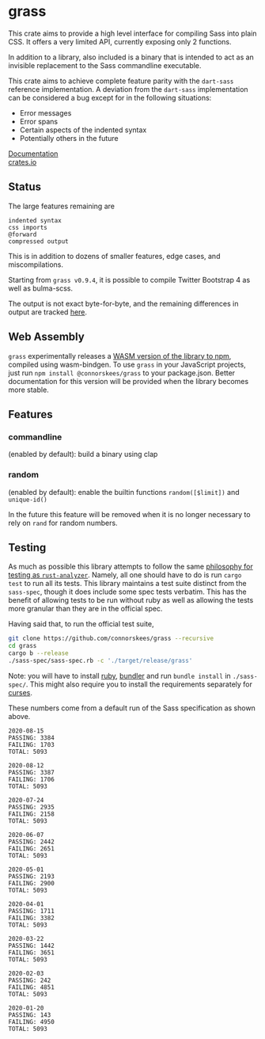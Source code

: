 # grass

This crate aims to provide a high level interface for compiling Sass into
plain CSS. It offers a very limited API, currently exposing only 2 functions.

In addition to a library, also included is a binary that is intended to act as an invisible
replacement to the Sass commandline executable.

This crate aims to achieve complete feature parity with the `dart-sass` reference
implementation. A deviation from the `dart-sass` implementation can be considered
a bug except for in the following situations:

- Error messages
- Error spans
- Certain aspects of the indented syntax
- Potentially others in the future

[Documentation](https://docs.rs/grass/)  
[crates.io](https://crates.io/crates/grass)

## Status

The large features remaining are

```
indented syntax
css imports
@forward
compressed output
```

This is in addition to dozens of smaller features, edge cases, and miscompilations.

Starting from `grass v0.9.4`, it is possible to compile Twitter Bootstrap 4 as well as bulma-scss.

The output is not exact byte-for-byte, and the remaining differences in output are tracked [here](https://github.com/connorskees/grass/issues/4).

## Web Assembly

`grass` experimentally releases a
[WASM version of the library to npm](https://www.npmjs.com/package/@connorskees/grass),
compiled using wasm-bindgen. To use `grass` in your JavaScript projects, just run
`npm install @connorskees/grass` to your package.json. Better documentation
for this version will be provided when the library becomes more stable.

## Features

### commandline

(enabled by default): build a binary using clap

### random

(enabled by default): enable the builtin functions `random([$limit])` and `unique-id()`

In the future this feature will be removed when it is no longer necessary to rely on `rand` for
random numbers.

## Testing

As much as possible this library attempts to follow the same [philosophy for testing as
`rust-analyzer`](https://internals.rust-lang.org/t/experience-report-contributing-to-rust-lang-rust/12012/17).
Namely, all one should have to do is run `cargo test` to run all its tests.
This library maintains a test suite distinct from the `sass-spec`, though it
does include some spec tests verbatim. This has the benefit of allowing tests
to be run without ruby as well as allowing the tests more granular than they
are in the official spec.

Having said that, to run the official test suite,

```bash
git clone https://github.com/connorskees/grass --recursive
cd grass
cargo b --release
./sass-spec/sass-spec.rb -c './target/release/grass'
```
Note: you will have to install [ruby](https://www.ruby-lang.org/en/downloads/),
[bundler](https://bundler.io/) and run `bundle install` in `./sass-spec/`.
This might also require you to install the requirements separately
for [curses](https://github.com/ruby/curses).

These numbers come from a default run of the Sass specification as shown above.

```
2020-08-15
PASSING: 3384
FAILING: 1703
TOTAL: 5093
```

```
2020-08-12
PASSING: 3387
FAILING: 1706
TOTAL: 5093
```

```
2020-07-24
PASSING: 2935
FAILING: 2158
TOTAL: 5093
```

```
2020-06-07
PASSING: 2442
FAILING: 2651
TOTAL: 5093
```

```
2020-05-01
PASSING: 2193
FAILING: 2900
TOTAL: 5093
```

```
2020-04-01
PASSING: 1711
FAILING: 3382
TOTAL: 5093
```


```
2020-03-22
PASSING: 1442
FAILING: 3651
TOTAL: 5093
```


```
2020-02-03
PASSING: 242
FAILING: 4851
TOTAL: 5093
```

```
2020-01-20
PASSING: 143
FAILING: 4950
TOTAL: 5093
```
